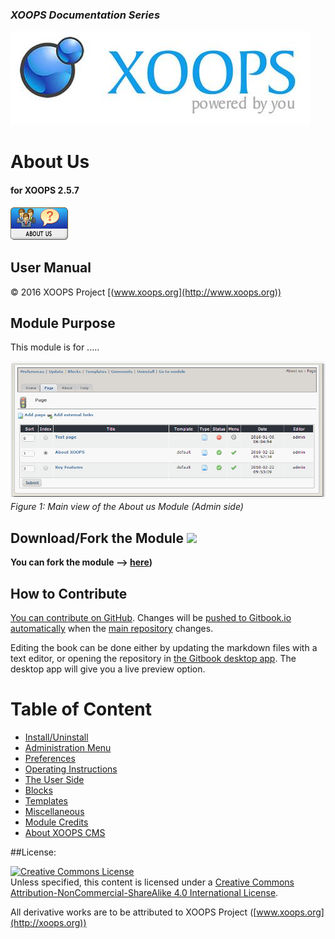 ### _XOOPS Documentation Series_
![logoXoops.jpg](assets/logoXoops.jpg)

# About Us
#### for XOOPS 2.5.7
      
![logoModule.png](assets/logoModule.png)
            
## User Manual

© 2016 XOOPS Project [(www.xoops.org](http://www.xoops.org))    

## Module Purpose 

This module is for .....

![image001.png](assets/image001.png)
*Figure 1: Main view of the About us Module (Admin side)*

## Download/Fork the Module ![](http://xoops.org/images/forkit.png) 

**You can fork the module --> [here](https://github.com/XoopsModules25x/about))** 

## How to Contribute

[You can contribute on GitHub](https://github.com/XoopsDocs/about-tutorial). Changes will be [pushed to Gitbook.io automatically](https://www.gitbook.com/book/xoops/about-tutorial/activity) when the [main repository](https://github.com/XoopsDocs/about-tutorial) changes.

Editing the book can be done either by updating the markdown files with a text editor, or opening the repository in [the Gitbook desktop app](https://github.com/GitbookIO/editor/blob/master/README.md). The desktop app will give you a live preview option.

# Table of Content

* [Install/Uninstall](book/1install.md)
* [Administration Menu](book/2administration.md)
* [Preferences](book/3preferences.md)
* [Operating Instructions](book/4operations.md)
* [The User Side](book/5userside.md)
* [Blocks](book/6blocks.md)
* [Templates](book/7templates.md)
* [Miscellaneous](book/8other.md) 
* [Module Credits](book/9credits.md)
* [About XOOPS CMS](book/10aboutxoops.md)

##License:

<a rel="license" href="http://creativecommons.org/licenses/by-nc-sa/4.0/"><img alt="Creative Commons License" style="border-width:0" src="https://i.creativecommons.org/l/by-nc-sa/4.0/88x31.png" /></a><br />Unless specified, this content is licensed under a <a rel="license" href="http://creativecommons.org/licenses/by-nc-sa/4.0/">Creative Commons Attribution-NonCommercial-ShareAlike 4.0 International License</a>.

All derivative works are to be attributed to XOOPS Project ([www.xoops.org](http://xoops.org))

